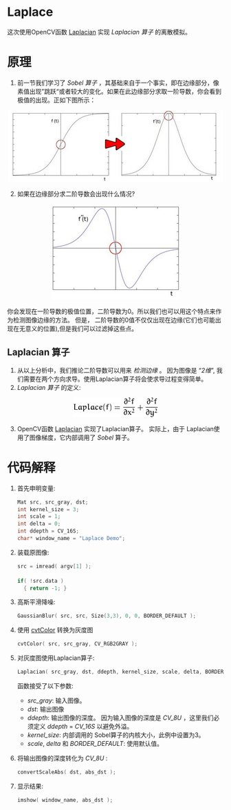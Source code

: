 # Laplace

这次使用OpenCV函数 [Laplacian](http://opencv.willowgarage.com/documentation/cpp/image_filtering.html#cv-laplacian) 实现 *Laplacian 算子* 的离散模拟。 



# 原理

1. 前一节我们学习了 *Sobel 算子* ，其基础来自于一个事实，即在边缘部分，像素值出现”跳跃“或者较大的变化。如果在此边缘部分求取一阶导数，你会看到极值的出现。正如下图所示：

<div align=center>
   <img src="./pic/Laplace_Operator_Tutorial_Theory_Previous.jpg" alt="Previous theory">
</div>

2. 如果在边缘部分求二阶导数会出现什么情况?

<div align=center>
   <img src="./pic/Laplace_Operator_Tutorial_Theory_ddIntensity.jpg" alt="Second derivative">
</div>

   你会发现在一阶导数的极值位置，二阶导数为0。所以我们也可以用这个特点来作为检测图像边缘的方法。 但是， 二阶导数的0值不仅仅出现在边缘(它们也可能出现在无意义的位置),但是我们可以过滤掉这些点。

## Laplacian 算子

1. 从以上分析中，我们推论二阶导数可以用来 *检测边缘* 。 因为图像是 “*2维*”, 我们需要在两个方向求导。使用Laplacian算子将会使求导过程变得简单。
2. *Laplacian 算子* 的定义:

<div align=center>
   <img src="./pic/b7e0e54736500f2886c2fa2118852f1fa01d238e.png" alt="Laplace(f) = \dfrac{\partial^{2} f}{\partial x^{2}} + \dfrac{\partial^{2} f}{\partial y^{2}}">
</div>

3. OpenCV函数 [Laplacian](http://opencv.willowgarage.com/documentation/cpp/image_filtering.html#cv-laplacian) 实现了Laplacian算子。 实际上，由于 Laplacian使用了图像梯度，它内部调用了 *Sobel* 算子。

# 代码解释

1. 首先申明变量:

   ```C++
   Mat src, src_gray, dst;
   int kernel_size = 3;
   int scale = 1;
   int delta = 0;
   int ddepth = CV_16S;
   char* window_name = "Laplace Demo";
   ```

2. 装载原图像:

   ```C++
   src = imread( argv[1] );
   
   if( !src.data )
     { return -1; }
   ```

3. 高斯平滑降噪:

   ```C++
   GaussianBlur( src, src, Size(3,3), 0, 0, BORDER_DEFAULT );
   ```

4. 使用 [cvtColor](http://opencv.willowgarage.com/documentation/cpp/imgproc_miscellaneous_image_transformations.html#cv-cvtcolor) 转换为灰度图

   ```C++
   cvtColor( src, src_gray, CV_RGB2GRAY );
   ```

5. 对灰度图使用Laplacian算子:

   ```C++
   Laplacian( src_gray, dst, ddepth, kernel_size, scale, delta, BORDER_DEFAULT );
   ```

   函数接受了以下参数:

   - *src_gray*: 输入图像。
   - *dst*: 输出图像
   - *ddepth*: 输出图像的深度。 因为输入图像的深度是 *CV_8U* ，这里我们必须定义 *ddepth* = *CV_16S* 以避免外溢。
   - *kernel_size*: 内部调用的 Sobel算子的内核大小，此例中设置为3。
   - *scale*, *delta* 和 *BORDER_DEFAULT*: 使用默认值。

6. 将输出图像的深度转化为 *CV_8U* :

   ```C++
   convertScaleAbs( dst, abs_dst );
   ```

7. 显示结果:

   ```C++
   imshow( window_name, abs_dst );
   ```

